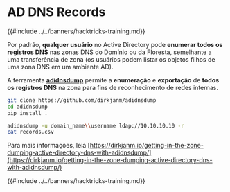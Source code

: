 # AD DNS Records

{{#include ../../banners/hacktricks-training.md}}

Por padrão, **qualquer usuário** no Active Directory pode **enumerar todos os registros DNS** nas zonas DNS do Domínio ou da Floresta, semelhante a uma transferência de zona (os usuários podem listar os objetos filhos de uma zona DNS em um ambiente AD).

A ferramenta [**adidnsdump**](https://github.com/dirkjanm/adidnsdump) permite a **enumeração** e **exportação** de **todos os registros DNS** na zona para fins de reconhecimento de redes internas.
```bash
git clone https://github.com/dirkjanm/adidnsdump
cd adidnsdump
pip install .

adidnsdump -u domain_name\\username ldap://10.10.10.10 -r
cat records.csv
```
Para mais informações, leia [https://dirkjanm.io/getting-in-the-zone-dumping-active-directory-dns-with-adidnsdump/](https://dirkjanm.io/getting-in-the-zone-dumping-active-directory-dns-with-adidnsdump/)

{{#include ../../banners/hacktricks-training.md}}
